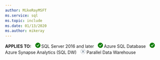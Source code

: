 ```yaml
---
author: MikeRayMSFT
ms.service: sql
ms.topic: include
ms.date: 01/13/2020
ms.author: mikeray
---
```


<Token>**APPLIES TO:** ![Yes](media/yes-icon.png)SQL Server 2016 and later ![Yes](media/yes-icon.png)Azure SQL Database ![Yes](media/yes-icon.png)Azure Synapse Analytics (SQL DW) ![No](media/no-icon.png)Parallel Data Warehouse </Token>

